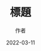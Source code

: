 ---
title: '標題'
thumbnails: '["https://raw.githubusercontent.com/Yhuang4881/cms-content-stage/main/content/resources/images/1647038179048-1907-858-7.%E5%A4%AA%E5%AD%90%E8%8A%B1%E5%8D%9A.jpg","https://raw.githubusercontent.com/Yhuang4881/cms-content-stage/main/content/resources/images/1647038179129-2048-1536-6.%E6%AD%A3%E6%83%A0%E9%A3%9F%E5%93%81.JPG","https://raw.githubusercontent.com/Yhuang4881/cms-content-stage/main/content/resources/images/0-5184-3888-scenery.jpg"]'
author: '作者'
date: '2022-03-11'
content: '<p>12ww3</p>
<p></p>
<img src="https://raw.githubusercontent.com/Yhuang4881/cms-content-stage/main/content/resources/images/1647038179048-1907-858-7.%E5%A4%AA%E5%AD%90%E8%8A%B1%E5%8D%9A.jpg" alt="1647038179048-1907-858-7.太子花博" style="height: auto;width: auto"/>
<p></p>
<p>aaa</p>
'
---